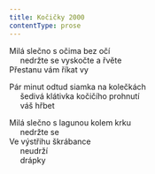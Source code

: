 ```yaml
---
title: Kočičky 2000
contentType: prose
---
```


Milá slečno s očima bez očí  
     nedržte se vyskočte a řvěte  
Přestanu vám říkat vy

Pár minut odtud siamka na kolečkách  
     šedivá klátivka kočičího prohnutí  
     váš hřbet

  

Milá slečno s lagunou kolem krku  
     nedržte se  
Ve výstřihu škrábance  
     neudrží  
     drápky
